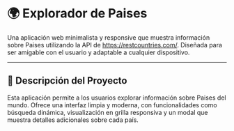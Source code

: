 # 🌍 Explorador de Paises
Una aplicación web minimalista y responsive que muestra información sobre Paises utilizando la API de https://restcountries.com/. 
Diseñada para ser amigable con el usuario y adaptable a cualquier dispositivo.

---

## 📝 Descripción del Proyecto

Esta aplicación permite a los usuarios explorar información sobre Paises del mundo. 
Ofrece una interfaz limpia y moderna, con funcionalidades como búsqueda dinámica, visualización en grilla responsiva y un modal que muestra detalles adicionales sobre cada país.

